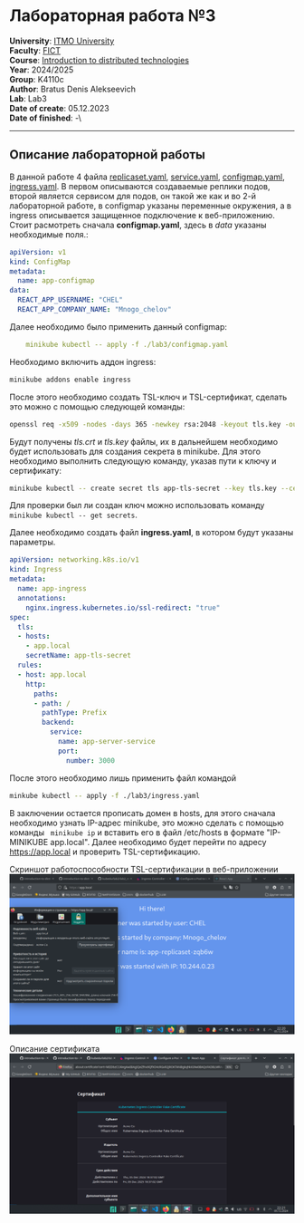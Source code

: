 # Лабораторная работа №3
**University**: [ITMO University](https://itmo.ru/ru/)\
**Faculty**: [FICT](https://fict.itmo.ru)\
**Course**: [Introduction to distributed technologies](https://github.com/itmo-ict-faculty/introduction-to-distributed-technologies)\
**Year**: 2024/2025\
**Group**: K4110c\
**Author**: Bratus Denis Alekseevich\
**Lab**: Lab3\
**Date of create**: 05.12.2023\
**Date of finished**: -\

---
## Описание лабораторной работы
В данной работе 4 файла [replicaset.yaml](/lab3/replicaset.yaml), [service.yaml](/lab3/service.yaml), [configmap.yaml](/lab3/configmap.yaml), [ingress.yaml](/lab3/ingress.yaml).
В первом описываются создаваемые реплики подов, второй является сервисом для подов, он такой же как и во 2-й лабораторной работе, в configmap указаны переменные окружения, а в ingress описывается защищенное подключение к веб-приложению.
Стоит расмотреть сначала **configmap.yaml**, здесь в *data* указаны необходимые поля.:
```yaml
apiVersion: v1
kind: ConfigMap
metadata:
  name: app-configmap
data:
  REACT_APP_USERNAME: "CHEL"
  REACT_APP_COMPANY_NAME: "Mnogo_chelov"
```
Далее необходимо было применить данный configmap:
```yaml
    minikube kubectl -- apply -f ./lab3/configmap.yaml
```
Необходимо включить аддон ingress: 
```bash
minikube addons enable ingress
```
После этого необходимо создать TSL-ключ и TSL-сертификат, сделать это можно с помощью следующей команды:
```bash
openssl req -x509 -nodes -days 365 -newkey rsa:2048 -keyout tls.key -out tls.crt -subj "/CN=myapp.local/O=myapp"
```
Будут получены *tls.crt* и *tls.key* файлы, их в дальнейшем необходимо будет использовать для создания секрета в minikube. Для этого необходимо выполнить следующую команду, указав пути к ключу и сертификату:
```bash
minikube kubectl -- create secret tls app-tls-secret --key tls.key --cert tls.crt
``` 
Для проверки был ли создан ключ можно использовать команду ``` minikube kubectl -- get secrets ```.

Далее необходимо создать файл **ingress.yaml**, в котором будут указаны параметры.
```yaml
apiVersion: networking.k8s.io/v1
kind: Ingress
metadata:
  name: app-ingress
  annotations:
    nginx.ingress.kubernetes.io/ssl-redirect: "true" 
spec:
  tls:
  - hosts:
    - app.local
    secretName: app-tls-secret
  rules:
  - host: app.local
    http:
      paths:
      - path: /
        pathType: Prefix
        backend:
          service:
            name: app-server-service
            port:
              number: 3000
```
После этого необходимо лишь применить файл командой
```bash
minkube kubectl -- apply -f ./lab3/ingress.yaml
```
В заключении остается прописать домен в hosts, для этого сначала необходимо узнать IP-адрес minikube, это можно сделать с помощью команды ``` minikube ip``` и вставить его в файл /etc/hosts в формате "IP-MINIKUBE app.local".
Далее необходимо будет перейти по адресу https://app.local и проверить TSL-сертификацию. 

Скриншот работоспособности TSL-сертификации в веб-приложении
![](/lab3/screen_crt_is_here_lab3.png)

Описание сертификата
![](/lab3/more_info_about_crt_lab3.png) 